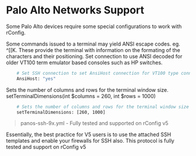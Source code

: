 
# Palo Alto Networks Support

Some Palo Alto devices require some special configurations to work with rConfig.

Some commands issued to a terminal may yield ANSI escape codes. eg. ^[[K. These provide the terminal with information on the formating of the characters and their positioning.
Set connection to use ANSI decoded for older VT100 term emulator based consoles such as HP switches.
```sh
    # Set SSH connection to set AnsiHost connection for VT100 type connections
    AnsiHost: "yes"
```

Sets the number of columns and rows for the terminal window size. setTerminalDimensions(int $columns = 260, int $rows = 1000)
```sh
    # Sets the number of columns and rows for the terminal window size
    setTerminalDimensions: [260, 1000]
```

> panos-ssh-9x.yml - Fully tested and supported on rConfig v5

Essentially, the best practice for V5 users is to use the attached SSH templates and enable your firewalls for SSH also. This protocol is fully tested and support on rConfig v5
